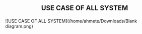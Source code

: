 ## <p align="center">USE CASE OF ALL SYSTEM</p>  



![USE CASE OF ALL SYSTEM](/home/ahmete/Downloads/Blank diagram.png)